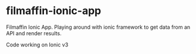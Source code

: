 # filmaffin-ionic-app
Filmaffin Ionic App. Playing around with ionic framework to get data from an API and render results.

Code working on Ionic v3
